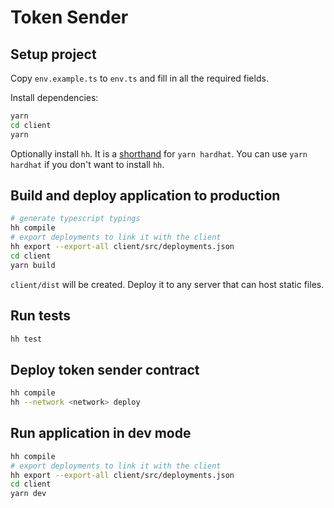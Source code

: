 # Token Sender

## Setup project

Copy `env.example.ts` to `env.ts` and fill in all the required fields.

Install dependencies:

```sh
yarn
cd client
yarn
```

Optionally install `hh`.
It is a [shorthand](https://hardhat.org/guides/shorthand.html) for `yarn hardhat`.
You can use `yarn hardhat` if you don't want to install `hh`.

## Build and deploy application to production

```sh
# generate typescript typings
hh compile
# export deployments to link it with the client
hh export --export-all client/src/deployments.json
cd client
yarn build
```

`client/dist` will be created. Deploy it to any server that can host static files.

## Run tests

```sh
hh test
```

## Deploy token sender contract

```sh
hh compile
hh --network <network> deploy
```

## Run application in dev mode

```sh
hh compile
# export deployments to link it with the client
hh export --export-all client/src/deployments.json
cd client
yarn dev
```
